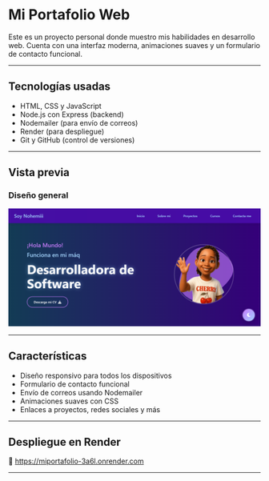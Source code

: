 # <i class="fa-solid fa-palette"></i> Mi Portafolio Web

Este es un proyecto personal donde muestro mis habilidades en desarrollo web. 
Cuenta con una interfaz moderna, animaciones suaves y un formulario de contacto funcional.

---

## <i class="fa-solid fa-rocket"></i> Tecnologías usadas

- <i class="fa-solid fa-globe"></i> HTML, CSS y JavaScript  
- <i class="fa-solid fa-gears"></i> Node.js con Express (backend)  
- <i class="fa-solid fa-envelope"></i> Nodemailer (para envío de correos)  
- <i class="fa-solid fa-cloud"></i> Render (para despliegue)  
- <i class="fa-brands fa-git-alt"></i> Git y GitHub (control de versiones)  

---

## <i class="fa-solid fa-camera"></i> Vista previa

### <i class="fa-solid fa-laptop-code"></i> Diseño general
![Vista previa del portafolio](/imagens/image.png)

---

## <i class="fa-solid fa-star"></i> Características

- Diseño responsivo para todos los dispositivos  
- Formulario de contacto funcional  
- Envío de correos usando Nodemailer  
- Animaciones suaves con CSS  
- Enlaces a proyectos, redes sociales y más  

---

## <i class="fa-solid fa-cloud-arrow-up"></i> Despliegue en Render

🔗 https://miportafolio-3a6l.onrender.com  

---
